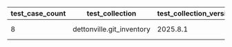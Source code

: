 | test_case_count | test_collection | test_collection_version | test_component | test_date | test_failed | test_details_link |
| --- | --- | --- | --- | --- | --- | --- |
| 8 | dettonville.git_inventory | 2025.8.1 | update_inventory | 2025-08-11T18:01:37Z | True | [test details](./update_inventory/test.results/test-results.md) |
